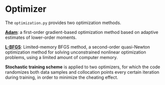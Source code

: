 # Optimizer

The `optimization.py` provides two optimization methods. 

[**Adam**](https://arxiv.org/pdf/1412.6980): a first-order gradient-based optimization method 
based on adaptive estimates of lower-order moments.

[**L-BFGS**](http://users.iems.northwestern.edu/~nocedal/PDFfiles/limited-memory.pdf): Limited-memory BFGS method, a second-order quasi-Newton optimization method for
solving unconstrained nonlinear optimization problems, using a limited amount of computer memory.

**Stochastic training scheme** is applied to two optimizers, for which the code randomizes both data samples and collocation points every certain iteration during training, 
in order to minimize the cheating effect.
